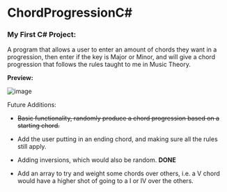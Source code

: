 # ChordProgressionC#

<h3><b>My First C# Project:</b></h3>

A program that allows a user to enter an amount of chords they want in a progression, then enter if the key is Major or Minor, and will give a chord progression that follows the rules taught to me in Music Theory.

<b>Preview:</b>

![image](https://user-images.githubusercontent.com/56320541/199119558-ac7f764a-91e5-4547-b6e6-0059087078ca.png)



Future Additions:
<s>
- Basic functionality, randomly produce a chord progression based on a starting chord. </s>
- Add the user putting in an ending chord, and making sure all the rules still apply.
- Adding inversions, which would also be random. <b>DONE</b>

- Add an array to try and weight some chords over others, i.e. a V chord would have a higher shot of going to a I or IV over the others.




